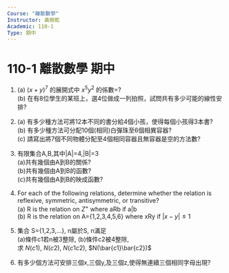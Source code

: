 ```yaml
---
Course: "離散數學"
Instructor: 黃樹乾
Academic: 110-1
Type: 期中
---
```


# 110-1 離散數學 期中

1. (a) $(x+y)^7$ 的展開式中 $x^5$$y^2$ 的係數=?   
   (b) 在有8位學生的某班上，選4位做成一列拍照，試問共有多少可能的線性安排?

1. (a) 有多少種方法可將12本不同的書分給4個小孩，使得每個小孩得3本書?   
   (b) 有多少種方法可分配10個(相同)白彈珠至6個相異容器?   
   (c) 請寫出將7個不同物體分配至4個相同容器且無容器是空的方法數?

3. 有限集合A,B,其中|A|=4,|B|=3   
   (a)共有幾個由A到B的關係?   
   (b)共有幾個由A到B的函數?   
   (c\)共有幾個由A到B的映成函數? 

4. For each of the following relations, determine whether the relation is reflexive, symmetric, antisymmetric, or transitive?   
   (a) R is the relation on $Z^+$ where aRb if a|b   
   (b) R is the relation on A={1,2,3,4,5,6} where xRy if $|x-y|\le1$

5. 集合 S={1,2,3,...}, n屬於S, n滿足   
   (a)條件c1若n被3整除, (b)條件c2被4整除,   
   求 $N(c1)$, $N(c2)$, $N(c1c2)$, $N(\bar{c1}\bar{c2})$

6. 有多少個方法可安排三個x,三個y,及三個z,使得無連續三個相同字母出現?
